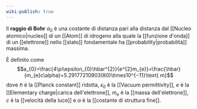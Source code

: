 ```yaml
---
wiki-publish: true
---
```

Il **raggio di Bohr** $a_{0}$ è una costante di distanza pari alla distanza dal [[Nucleo atomico|nucleo]] di un [[Atom]] di idrogeno alla quale la [[funzione d'onda]] di un [[elettrone]] nello [[stato]] fondamentale ha [[probability|probabilità]] massima.

È definito come
$$a_{0}=\frac{4\pi\epsilon_{0}\hbar^{2}}{e^{2}m_{e}}=\frac{\hbar}{m_{e}c\alpha}=5.29177210903(80)\times10^{−11}\text{ m}$$
dove $\hbar$ è la [[Planck constant]] ridotta, $\epsilon_{0}$ è la [[Vacuum permittivity]], $e$ è la [[Elementary charge|carica dell'elettrone]], $m_{e}$ è la [[massa dell'elettrone]], $c$ è la [[velocità della luce]] e $\alpha$ è la [[costante di struttura fine]].